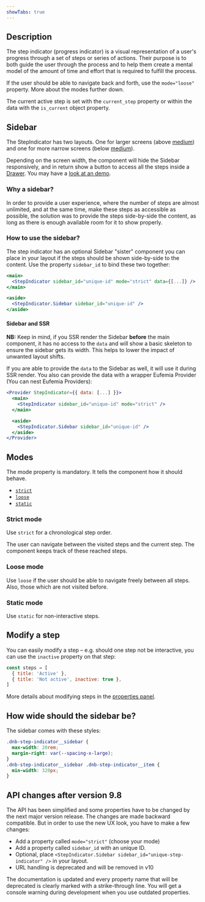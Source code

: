 ```yaml
---
showTabs: true
---
```


## Description

The step indicator (progress indicator) is a visual representation of a user's progress through a set of steps or series of actions. Their purpose is to both guide the user through the process and to help them create a mental model of the amount of time and effort that is required to fulfill the process.

If the user should be able to navigate back and forth, use the `mode="loose"` property. More about the modes further down.

The current active step is set with the `current_step` property or within the data with the `is_current` object property.

## Sidebar

The StepIndicator has two layouts. One for larger screens (above [medium](/uilib/usage/layout/media-queries#media-queries-properties-table)) and one for more narrow screens (below [medium](/uilib/usage/layout/media-queries#media-queries-properties-table)).

Depending on the screen width, the component will hide the Sidebar responsively, and in return show a button to access all the steps inside a [Drawer](/uilib/components/modal/drawer). You may have a [look at an demo](/uilib/components/step-indicator/#stepindicator-in-loose-mode).

### Why a sidebar?

In order to provide a user experience, where the number of steps are almost unlimited, and at the same time, make these steps as accessible as possible, the solution was to provide the steps side-by-side the content, as long as there is enough available room for it to show properly.

### How to use the sidebar?

The step indicator has an optional Sidebar "sister" component you can place in your layout if the steps should be shown side-by-side to the content. Use the property `sidebar_id` to bind these two together:

```jsx
<main>
  <StepIndicator sidebar_id="unique-id" mode="strict" data={[...]} />
</main>

<aside>
  <StepIndicator.Sidebar sidebar_id="unique-id" />
</aside>
```

#### Sidebar and SSR

**NB:** Keep in mind, if you SSR render the Sidebar **before** the main component, it has no access to the `data` and will show a basic skeleton to ensure the sidebar gets its width. This helps to lower the impact of unwanted layout shifts.

If you are able to provide the `data` to the Sidebar as well, it will use it during SSR render. You also can provide the data with a wrapper Eufemia Provider (You can nest Eufemia Providers):

```jsx
<Provider StepIndicator={{ data: [...] }}>
  <main>
    <StepIndicator sidebar_id="unique-id" mode="strict" />
  </main>

  <aside>
    <StepIndicator.Sidebar sidebar_id="unique-id" />
  </aside>
</Provider>
```

## Modes

The mode property is mandatory. It tells the component how it should behave.

- [`strict`](/uilib/components/step-indicator#strict-mode)
- [`loose`](/uilib/components/step-indicator#loose-mode)
- [`static`](/uilib/components/step-indicator#static-mode)

### Strict mode

Use `strict` for a chronological step order.

The user can navigate between the visited steps and the current step. The component keeps track of these reached steps.

### Loose mode

Use `loose` if the user should be able to navigate freely between all steps. Also, those which are not visited before.

### Static mode

Use `static` for non-interactive steps.

## Modify a step

You can easily modify a step – e.g. should one step not be interactive, you can use the `inactive` property on that step:

```js
const steps = [
  { title: 'Active' },
  { title: 'Not active', inactive: true },
]
```

More details about modifying steps in the [properties panel](/uilib/components/step-indicator/properties#steps-parameters).

## How wide should the sidebar be?

The sidebar comes with these styles:

```css
.dnb-step-indicator__sidebar {
  max-width: 20rem;
  margin-right: var(--spacing-x-large);
}
.dnb-step-indicator__sidebar .dnb-step-indicator__item {
  min-width: 320px;
}
```

## API changes after version 9.8

The API has been simplified and some properties have to be changed by the next major version release. The changes are made backward compatible. But in order to use the new UX look, you have to make a few changes:

- Add a property called `mode="strict"` (choose your mode)
- Add a property called `sidebar_id` with an unique ID.
- Optional, place `<StepIndicator.Sidebar sidebar_id="unique-step-indicator" />` in your layout.
- URL handling is deprecated and will be removed in v10

The documentation is updated and every property name that will be deprecated is clearly marked with a strike-through line. You will get a console warning during development when you use outdated properties.
